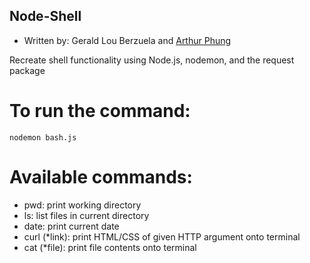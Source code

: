 ## Node-Shell
- Written by: Gerald Lou Berzuela and [Arthur Phung](https://github.com/arthurphung)

Recreate shell functionality using Node.js, nodemon, and the request package

# To run the command:
```
nodemon bash.js
```

# Available commands:
- pwd: print working directory
- ls: list files in current directory
- date: print current date
- curl (*link): print HTML/CSS of given HTTP argument onto terminal
- cat (*file): print file contents onto terminal

